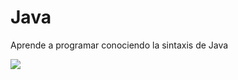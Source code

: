 # Java
Aprende a programar conociendo la sintaxis de Java

![](https://i.blogs.es/53044d/java/1366_521.jpg)
